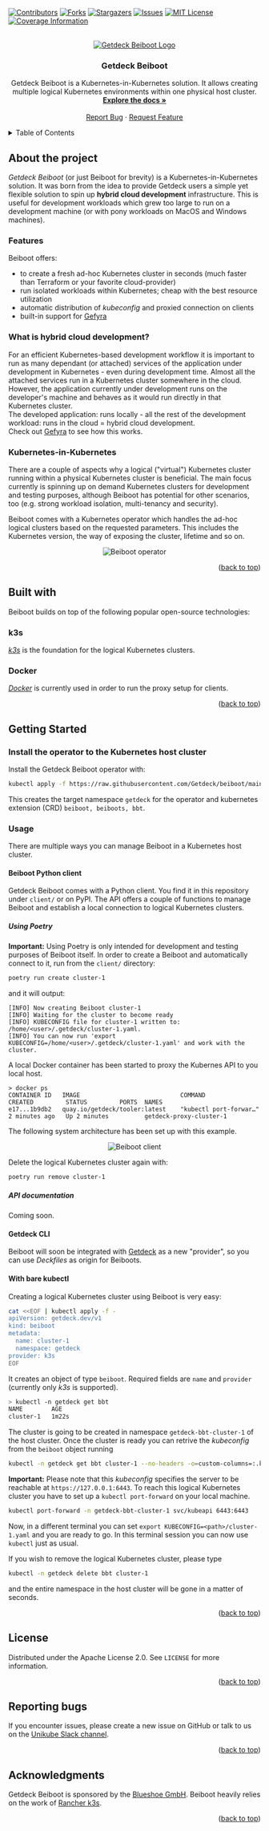 <div id="top"></div>

<!-- PROJECT SHIELDS -->
[![Contributors][contributors-shield]][contributors-url]
[![Forks][forks-shield]][forks-url]
[![Stargazers][stars-shield]][stars-url]
[![Issues][issues-shield]][issues-url]
[![MIT License][license-shield]][license-url]
[![Coverage Information][coveralls-shield]][coveralls-url]


<!-- PROJECT LOGO -->
<br />
<div align="center">
  <a href="https://github.com/Getdeck/beiboot">
    <img src="https://github.com/Getdeck/beiboot/raw/main/docs/static/img/logo.png" alt="Getdeck Beiboot Logo"/>
  </a>

  <h3 align="center">Getdeck Beiboot</h3>

  <p align="center">
    Getdeck Beiboot is a Kubernetes-in-Kubernetes solution. It allows creating multiple logical Kubernetes environments within one physical host cluster.
    <br />
    <a href="https://getdeck.dev/docs/"><strong>Explore the docs »</strong></a>
    <br />
    <br />
    <a href="https://github.com/Getdeck/beiboot/issues">Report Bug</a>
    ·
    <a href="https://github.com/Getdeck/beiboot/issues">Request Feature</a>
  </p>
</div>

<!-- TABLE OF CONTENTS -->
<details>
  <summary>Table of Contents</summary>
  <ol>
    <li>
      <a href="#about-the-project">About The Project</a>
      <ul>
        <li><a href="#features">Features</a></li>
        <li><a href="#what-is-hybrid-cloud-development">What is hybrid cloud development?</a></li>
        <li><a href="#kubernetes-in-kubernetes">Kubernetes-in-Kubernetes</a></li>
      </ul>
    </li>
    <li>
      <a href="#built-with">Built with</a>
    </li>
    <li>
      <a href="#getting-started">Getting Started</a>
      <ul>
        <li><a href="#install-the-operator-to-the-kubernetes-host-cluster">Install the operator to the Kubernetes host cluster</a></li>
        <li><a href="#usage">Usage</a></li>
      </ul>
    </li>
    <li><a href="#license">License</a></li>
    <li><a href="#reporting-bugs">Reporting bugs</a></li>
    <li><a href="#acknowledgments">Acknowledgments</a></li>
  </ol>
</details>

<!-- ABOUT THE PROJECT -->
## About the project
_Getdeck Beiboot_ (or just Beiboot for brevity) is a Kubernetes-in-Kubernetes solution. It was born from the idea to 
provide Getdeck users a simple yet flexible solution to spin up **hybrid cloud development** infrastructure. This is 
useful for development workloads which grew too large to run on a development machine (or with pony workloads on MacOS 
and Windows machines).

### Features
Beiboot offers:
- to create a fresh ad-hoc Kubernetes cluster in seconds (much faster than Terraform or your favorite cloud-provider)
- run isolated workloads within Kubernetes; cheap with the best resource utilization
- automatic distribution of _kubeconfig_ and proxied connection on clients
- built-in support for [Gefyra](https://gefyra.dev)

### What is **hybrid cloud development**?  
For an efficient Kubernetes-based development workflow it is important to run as many dependant (or attached) services of
the application under development in Kubernetes - even during development time. Almost all the attached services run in a
Kubernetes cluster somewhere in the cloud. However, the application currently under development runs on the developer's machine
and behaves as it would run directly in that Kubernetes cluster.  
The developed application: runs locally - all the rest of the development workload: runs in the cloud = hybrid cloud development.  
Check out [Gefyra](https://gefyra.dev) to see how this works.

### Kubernetes-in-Kubernetes
There are a couple of aspects why a logical ("virtual") Kubernetes cluster running within a physical Kubernetes cluster 
is beneficial. The main focus currently is spinning up on demand Kubernetes clusters for development and testing 
purposes, although Beiboot has potential for other scenarios, too (e.g. strong workload isolation, multi-tenancy 
and security).    
  
Beiboot comes with a Kubernetes operator which handles the ad-hoc logical clusters based on the requested parameters. 
This includes the Kubernetes version, the way of exposing the cluster, lifetime and so on.  

<div align="center">
    <img src="https://github.com/Getdeck/beiboot/raw/main/docs/static/img/beiboot-ops.png" alt="Beiboot operator"/>
</div>

<p align="right">(<a href="#top">back to top</a>)</p> 

## Built with
Beiboot builds on top of the following popular open-source technologies:

### k3s
[*k3s*](https://rancher.com/docs/k3s/latest/en/) is the foundation for the logical Kubernetes clusters. 

### Docker
[*Docker*](https://docker.io) is currently used in order to run the proxy setup for clients.


<p align="right">(<a href="#top">back to top</a>)</p>

<!-- GETTING STARTED -->
## Getting Started

### Install the operator to the Kubernetes host cluster
Install the Getdeck Beiboot operator with:
```bash
kubectl apply -f https://raw.githubusercontent.com/Getdeck/beiboot/main/operator/manifests/beiboot.yaml
```
This creates the target namespace `getdeck` for the operator and kubernetes extension (CRD) `beiboot, beiboots, bbt`.


### Usage
There are multiple ways you can manage Beiboot in a Kubernetes host cluster.

#### Beiboot Python client
Getdeck Beiboot comes with a Python client. You find it in this repository under `client/` or on PyPI. The API offers
a couple of functions to manage Beiboot and establish a local connection to logical Kubernetes clusters.

##### Using Poetry
**Important:** Using Poetry is only intended for development and testing purposes of Beiboot itself.
In order to create a Beiboot and automatically connect to it, run from the `client/` directory:
```bash
poetry run create cluster-1
```
and it will output:
```
[INFO] Now creating Beiboot cluster-1
[INFO] Waiting for the cluster to become ready
[INFO] KUBECONFIG file for cluster-1 written to: /home/<user>/.getdeck/cluster-1.yaml.
[INFO] You can now run 'export KUBECONFIG=/home/<user>/.getdeck/cluster-1.yaml' and work with the cluster.
```

A local Docker container has been started to proxy the Kubernes API to you local host.
```
> docker ps
CONTAINER ID   IMAGE                            COMMAND                  CREATED         STATUS         PORTS  NAMES
e17...1b9db2   quay.io/getdeck/tooler:latest    "kubectl port-forwar…"   2 minutes ago   Up 2 minutes          getdeck-proxy-cluster-1
```

The following system architecture has been set up with this example.
<div align="center">
    <img src="https://github.com/Getdeck/beiboot/raw/main/docs/static/img/beiboot-client.png" alt="Beiboot client"/>
</div>

Delete the logical Kubernetes cluster again with:
```bash
poetry run remove cluster-1
```

##### API documentation
Coming soon.

#### Getdeck CLI
Beiboot will soon be integrated with [Getdeck](https://getdeck.dev/docs/deckfile/specs#provider) as a new "provider", so
you can use _Deckfiles_ as origin for Beiboots.

#### With bare kubectl 
Creating a logical Kubernetes cluster using Beiboot is very easy:
```bash
cat <<EOF | kubectl apply -f -
apiVersion: getdeck.dev/v1
kind: beiboot
metadata:
  name: cluster-1
  namespace: getdeck
provider: k3s
EOF
```
It creates an object of type `beiboot`. Required fields are `name` and `provider` (currently only _k3s_ is supported). 
```bash
> kubectl -n getdeck get bbt 
NAME        AGE
cluster-1   1m22s
```
The cluster is going to be created in namespace `getdeck-bbt-cluster-1` of the host cluster. Once the cluster is ready
you can retrive the _kubeconfig_ from the `beiboot` object running
```bash
kubectl -n getdeck get bbt cluster-1 --no-headers -o=custom-columns=:.kubeconfig.source | base64 -d > cluster-1.yaml
```
**Important:** Please note that this _kubeconfig_ specifies the server to be reachable at `https://127.0.0.1:6443`.
To reach this logical Kubernetes cluster you have to set up a `kubectl port-forward` on your local machine.
```bash
kubectl port-forward -n getdeck-bbt-cluster-1 svc/kubeapi 6443:6443
```
Now, in a different terminal you can set `export KUBECONFIG=<path>/cluster-1.yaml` and you are ready to go. In this
terminal session you can now use `kubectl` just as usual.  

If you wish to remove the logical Kubernetes cluster, please type
```bash
kubectl -n getdeck delete bbt cluster-1
```
and the entire namespace in the host cluster will be gone in a matter of seconds.


<p align="right">(<a href="#top">back to top</a>)</p>

<!-- LICENSE -->
## License
Distributed under the Apache License 2.0. See `LICENSE` for more information.

<p align="right">(<a href="#top">back to top</a>)</p>

## Reporting bugs
If you encounter issues, please create a new issue on GitHub or talk to us on the
[Unikube Slack channel](https://unikubeworkspace.slack.com/). 

<p align="right">(<a href="#top">back to top</a>)</p>

## Acknowledgments
Getdeck Beiboot is sponsored by the [Blueshoe GmbH](https://blueshoe.io). Beiboot heavily relies on the work of [Rancher
k3s](https://rancher.com/docs/k3s/latest/en/).

<p align="right">(<a href="#top">back to top</a>)</p>

<!-- MARKDOWN LINKS & IMAGES -->
<!-- https://www.markdownguide.org/basic-syntax/#reference-style-links -->
[contributors-shield]: https://img.shields.io/github/contributors/Getdeck/beiboot.svg?style=for-the-badge
[contributors-url]: https://github.com/Getdeck/beiboot/graphs/contributors
[forks-shield]: https://img.shields.io/github/forks/Getdeck/beiboot.svg?style=for-the-badge
[forks-url]: https://github.com/Getdeck/beiboot/network/members
[stars-shield]: https://img.shields.io/github/stars/Getdeck/beiboot.svg?style=for-the-badge
[stars-url]: https://github.com/Getdeck/beiboot/stargazers
[issues-shield]: https://img.shields.io/github/issues/Getdeck/beiboot.svg?style=for-the-badge
[issues-url]: https://github.com/Getdeck/beiboot/issues
[license-shield]: https://img.shields.io/github/license/Getdeck/beiboot.svg?style=for-the-badge
[license-url]: https://github.com/Getdeck/beiboot/blob/master/LICENSE.txt
[coveralls-shield]: https://img.shields.io/coveralls/github/Getdeck/beiboot/main?style=for-the-badge
[coveralls-url]: https://coveralls.io/github/Getdeck/beiboot


